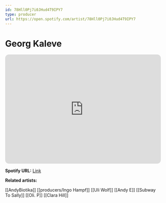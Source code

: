 ```yaml
---
id: 78Hll0Pj7i0JHud4T9IPY7
type: producer
url: https://open.spotify.com/artist/78Hll0Pj7i0JHud4T9IPY7
---
```

# Georg Kaleve

<iframe style="border-radius:12px" src="https://open.spotify.com/embed/artist/78Hll0Pj7i0JHud4T9IPY7" width="100%" height="352" frameBorder="0" allowfullscreen="" allow="autoplay; clipboard-write; encrypted-media; fullscreen; picture-in-picture" loading="lazy"></iframe>

**Spotify URL:** [Link](https://open.spotify.com/artist/78Hll0Pj7i0JHud4T9IPY7)

**Related artists:**

[[AndyBiotika]]
[[producers/Ingo Hampf]]
[[Uli Wolf]]
[[Andy E]]
[[Subway To Sally]]
[[Oli. P]]
[[Clara Hill]]
